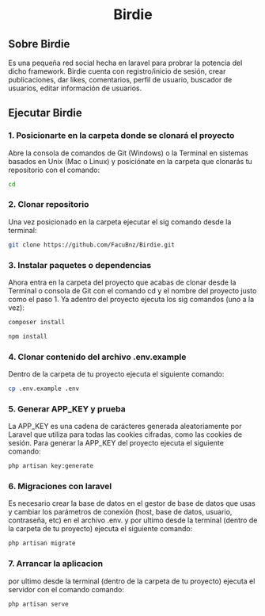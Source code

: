 <h1 align="center">
     Birdie
</h1>

## Sobre Birdie

Es una pequeña red social hecha en laravel para probrar la potencia del dicho framework.
Birdie cuenta con registro/inicio de sesión, crear publicaciones, dar likes, comentarios, perfil de usuario, buscador de usuarios, editar información de usuarios.

## Ejecutar Birdie

### 1. Posicionarte en la carpeta donde se clonará el proyecto
Abre la consola de comandos de Git (Windows) o la Terminal en sistemas basados en Unix (Mac o Linux) y posiciónate en la carpeta que clonarás tu repositorio con el comando:

```bash
cd
```

### 2. Clonar repositorio  
Una vez posicionado en la carpeta ejecutar el sig comando desde la terminal:

```bash
git clone https://github.com/FacuBnz/Birdie.git
```


### 3. Instalar paquetes o dependencias
Ahora entra en la carpeta del proyecto que acabas de clonar desde la Terminal o consola de Git con el comando cd y el nombre del proyecto justo como el paso 1. Ya adentro del proyecto ejecuta los sig comandos (uno a la vez):

```bash
composer install
```

```bash
npm install 
```


### 4. Clonar contenido del archivo .env.example
Dentro de la carpeta de tu proyecto ejecuta el siguiente comando:

```bash
cp .env.example .env
```


### 5. Generar APP_KEY y prueba

La APP_KEY es una cadena de carácteres generada aleatoriamente por Laravel que utiliza para todas las cookies cifradas, como las cookies de sesión. Para generar la APP_KEY del proyecto ejecuta el siguiente comando:

```bash
php artisan key:generate
```


### 6. Migraciones con laravel
Es necesario crear la base de datos en el gestor de base de datos que usas y cambiar los parámetros de conexión (host, base de datos, usuario, contraseña, etc) en el archivo .env. y por ultimo desde la terminal (dentro de la carpeta de tu proyecto) ejecuta el siguiente comando:

```bash
php artisan migrate
```


### 7. Arrancar la aplicacion
por ultimo desde la terminal (dentro de la carpeta de tu proyecto) ejecuta el servidor con el comando comando:

```bash
php artisan serve
```
